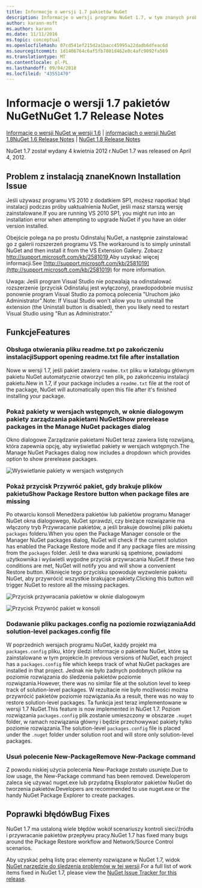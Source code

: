 ```yaml
---
title: Informacje o wersji 1.7 pakietów NuGet
description: Informacje o wersji programu NuGet 1.7, w tym znanych problemów, poprawki, funkcje dodane i DCRs.
author: karann-msft
ms.author: karann
ms.date: 11/11/2016
ms.topic: conceptual
ms.openlocfilehash: 07cd541ef215d2a1bacc45995a22dadb6dfeac6d
ms.sourcegitcommit: 1d1406764c6af5fb7801d462e0c4afc9092fa569
ms.translationtype: MT
ms.contentlocale: pl-PL
ms.lasthandoff: 09/04/2018
ms.locfileid: "43551470"
---
```

# <a name="nuget-17-release-notes"></a><span data-ttu-id="ad302-103">Informacje o wersji 1.7 pakietów NuGet</span><span class="sxs-lookup"><span data-stu-id="ad302-103">NuGet 1.7 Release Notes</span></span>

<span data-ttu-id="ad302-104">[Informacje o wersji NuGet w wersji 1.6](../release-notes/nuget-1.6.md) | [informacjach o wersji NuGet 1.8](../release-notes/nuget-1.8.md)</span><span class="sxs-lookup"><span data-stu-id="ad302-104">[NuGet 1.6 Release Notes](../release-notes/nuget-1.6.md) | [NuGet 1.8 Release Notes](../release-notes/nuget-1.8.md)</span></span>

<span data-ttu-id="ad302-105">NuGet 1.7 został wydany 4 kwietnia 2012 r.</span><span class="sxs-lookup"><span data-stu-id="ad302-105">NuGet 1.7 was released on April 4, 2012.</span></span>

## <a name="known-installation-issue"></a><span data-ttu-id="ad302-106">Problem z instalacją znane</span><span class="sxs-lookup"><span data-stu-id="ad302-106">Known Installation Issue</span></span>
<span data-ttu-id="ad302-107">Jeśli używasz programu VS 2010 z dodatkiem SP1, możesz napotkać błąd instalacji podczas próby uaktualnienia NuGet, jeśli masz starszą wersję zainstalowane.</span><span class="sxs-lookup"><span data-stu-id="ad302-107">If you are running VS 2010 SP1, you might run into an installation error when attempting to upgrade NuGet if you have an older version installed.</span></span>

<span data-ttu-id="ad302-108">Obejście polega na po prostu Odinstaluj NuGet, a następnie zainstalować go z galerii rozszerzeń programu VS.</span><span class="sxs-lookup"><span data-stu-id="ad302-108">The workaround is to simply uninstall NuGet and then install it from the VS Extension Gallery.</span></span>  <span data-ttu-id="ad302-109">Zobacz [ http://support.microsoft.com/kb/2581019 ](http://support.microsoft.com/kb/2581019) Aby uzyskać więcej informacji.</span><span class="sxs-lookup"><span data-stu-id="ad302-109">See [http://support.microsoft.com/kb/2581019](http://support.microsoft.com/kb/2581019) for more information.</span></span>

<span data-ttu-id="ad302-110">Uwaga: Jeśli program Visual Studio nie pozwalają na odinstalować rozszerzenie (przycisk Odinstaluj jest wyłączony), prawdopodobnie musisz ponownie program Visual Studio za pomocą polecenia "Uruchom jako Administrator".</span><span class="sxs-lookup"><span data-stu-id="ad302-110">Note: If Visual Studio won't allow you to uninstall the extension (the Uninstall button is disabled), then you likely need to restart Visual Studio using "Run as Administrator."</span></span>

## <a name="features"></a><span data-ttu-id="ad302-111">Funkcje</span><span class="sxs-lookup"><span data-stu-id="ad302-111">Features</span></span>

### <a name="support-opening-readmetxt-file-after-installation"></a><span data-ttu-id="ad302-112">Obsługa otwierania pliku readme.txt po zakończeniu instalacji</span><span class="sxs-lookup"><span data-stu-id="ad302-112">Support opening readme.txt file after installation</span></span>
<span data-ttu-id="ad302-113">Nowe w wersji 1.7, jeśli pakiet zawiera `readme.txt` pliku w katalogu głównym pakietu NuGet automatycznie otworzyć ten plik, po zakończeniu instalacji pakietu.</span><span class="sxs-lookup"><span data-stu-id="ad302-113">New in 1.7, if your package includes a `readme.txt` file at the root of the package, NuGet will automatically open this file after it's finished installing your package.</span></span>

### <a name="show-prerelease-packages-in-the-manage-nuget-packages-dialog"></a><span data-ttu-id="ad302-114">Pokaż pakiety w wersjach wstępnych, w oknie dialogowym pakiety zarządzania pakietami NuGet</span><span class="sxs-lookup"><span data-stu-id="ad302-114">Show prerelease packages in the Manage NuGet packages dialog</span></span>
<span data-ttu-id="ad302-115">Okno dialogowe Zarządzanie pakietami NuGet teraz zawiera listę rozwijaną, która zapewnia opcję, aby wyświetlać pakiety w wersjach wstępnych.</span><span class="sxs-lookup"><span data-stu-id="ad302-115">The Manage NuGet Packages dialog now includes a dropdown which provides option to show prerelease packages.</span></span>

![Wyświetlanie pakiety w wersjach wstępnych](./media/prerelease-dropdown.png)

### <a name="show-package-restore-button-when-package-files-are-missing"></a><span data-ttu-id="ad302-117">Pokaż przycisk Przywróć pakiet, gdy brakuje plików pakietu</span><span class="sxs-lookup"><span data-stu-id="ad302-117">Show Package Restore button when package files are missing</span></span>
<span data-ttu-id="ad302-118">Po otwarciu konsoli Menedżera pakietów lub pakietów programu Manager NuGet okna dialogowego, NuGet sprawdzi, czy bieżące rozwiązanie ma włączony tryb Przywracanie pakietów, a jeśli brakuje dowolnej pliki pakietu `packages` folderu.</span><span class="sxs-lookup"><span data-stu-id="ad302-118">When you open the Package Manager console or the Manager NuGet packages dialog, NuGet will check if the current solution has enabled the Package Restore mode and if any package files are missing from the `packages` folder.</span></span> <span data-ttu-id="ad302-119">Jeśli te dwa warunki są spełnione, powiadomi użytkownika i wyświetli wygodne przycisk przywracania NuGet.</span><span class="sxs-lookup"><span data-stu-id="ad302-119">If these two conditions are met, NuGet will notify you and will show a convenient Restore button.</span></span> <span data-ttu-id="ad302-120">Kliknięcie tego przycisku spowoduje wyzwolenie pakietu NuGet, aby przywrócić wszystkie brakujące pakiety.</span><span class="sxs-lookup"><span data-stu-id="ad302-120">Clicking this button will trigger NuGet to restore all the missing packages.</span></span>

![Przycisk przywracania pakietów w oknie dialogowym](./media/packagerestore-dialog.png)

![Przycisk Przywróć pakiet w konsoli](./media/packagerestore-console.png)

### <a name="add-solution-level-packagesconfig-file"></a><span data-ttu-id="ad302-123">Dodawanie pliku packages.config na poziomie rozwiązania</span><span class="sxs-lookup"><span data-stu-id="ad302-123">Add solution-level packages.config file</span></span>
<span data-ttu-id="ad302-124">W poprzednich wersjach programu NuGet, każdy projekt ma `packages.config` pliku, który śledzi informacje o pakietów NuGet, które są zainstalowane w tym projekcie.</span><span class="sxs-lookup"><span data-stu-id="ad302-124">In previous versions of NuGet, each project has a `packages.config` file which keeps track of what NuGet packages are installed in that project.</span></span> <span data-ttu-id="ad302-125">Jednak nie było żadnych podobnych plików na poziomie rozwiązania do śledzenia pakietów poziomie rozwiązania.</span><span class="sxs-lookup"><span data-stu-id="ad302-125">However, there was no similar file at the solution level to keep track of solution-level packages.</span></span> <span data-ttu-id="ad302-126">W rezultacie nie było możliwości można przywrócić pakietów poziomie rozwiązania.</span><span class="sxs-lookup"><span data-stu-id="ad302-126">As a result, there was no way to restore solution-level packages.</span></span>
<span data-ttu-id="ad302-127">Ta funkcja jest teraz implementowane w wersji 1.7 NuGet.</span><span class="sxs-lookup"><span data-stu-id="ad302-127">This feature is now implemented in NuGet 1.7.</span></span> <span data-ttu-id="ad302-128">Poziom rozwiązania `packages.config` plik zostanie umieszczony w obszarze `.nuget` folder, w ramach rozwiązania główny i będzie przechowywać pakiety tylko poziomie rozwiązania.</span><span class="sxs-lookup"><span data-stu-id="ad302-128">The solution-level `packages.config` file is placed under the `.nuget` folder under solution root and will store only solution-level packages.</span></span>

### <a name="remove-new-package-command"></a><span data-ttu-id="ad302-129">Usuń polecenie New-Package</span><span class="sxs-lookup"><span data-stu-id="ad302-129">Remove New-Package command</span></span>
<span data-ttu-id="ad302-130">Z powodu niskiej użycia polecenia New-Package zostało usunięte.</span><span class="sxs-lookup"><span data-stu-id="ad302-130">Due to low usage, the New-Package command has been removed.</span></span> <span data-ttu-id="ad302-131">Deweloperom zaleca się używać nuget.exe lub przydatną Eksplorator pakietów NuGet do tworzenia pakietów.</span><span class="sxs-lookup"><span data-stu-id="ad302-131">Developers are recommended to use nuget.exe or the handy NuGet Package Explorer to create packages.</span></span>

## <a name="bug-fixes"></a><span data-ttu-id="ad302-132">Poprawki błędów</span><span class="sxs-lookup"><span data-stu-id="ad302-132">Bug Fixes</span></span>
<span data-ttu-id="ad302-133">NuGet 1.7 ma ustaloną wiele błędów wokół scenariuszy kontroli sieci/źródła i przywracanie pakietów przepływu pracy.</span><span class="sxs-lookup"><span data-stu-id="ad302-133">NuGet 1.7 has fixed many bugs around the Package Restore workflow and Network/Source Control scenarios.</span></span>

<span data-ttu-id="ad302-134">Aby uzyskać pełną listę prac elementy rozwiązane w NuGet 1.7, widok [NuGet narzędzie do śledzenia problemów w tej wersji](http://nuget.codeplex.com/workitem/list/advanced?keyword=&status=Closed&type=All&priority=All&release=NuGet%201.7&assignedTo=All&component=All&sortField=Votes&sortDirection=Descending&page=0).</span><span class="sxs-lookup"><span data-stu-id="ad302-134">For a full list of work items fixed in NuGet 1.7, please view the [NuGet Issue Tracker for this release](http://nuget.codeplex.com/workitem/list/advanced?keyword=&status=Closed&type=All&priority=All&release=NuGet%201.7&assignedTo=All&component=All&sortField=Votes&sortDirection=Descending&page=0).</span></span>
